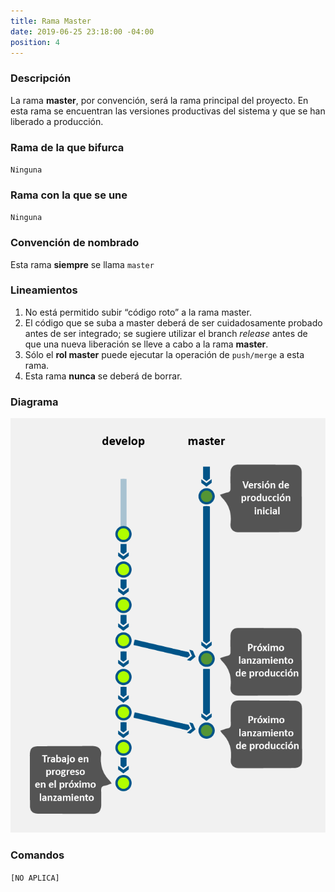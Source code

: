 ```yaml
---
title: Rama Master
date: 2019-06-25 23:18:00 -04:00
position: 4
---
```


### Descripción

La rama **master**, por convención, será la rama principal del proyecto. En esta rama se encuentran las versiones productivas del sistema y que se han liberado a producción.

### Rama de la que bifurca

`Ninguna`

### Rama con la que se une

`Ninguna`

### Convención de nombrado

Esta rama **siempre** se llama `master`

### Lineamientos

1. No está permitido subir “código roto” a la rama master.
2. El código que se suba a master deberá de ser cuidadosamente probado antes de ser integrado; se sugiere utilizar el branch _release_ antes de que una nueva liberación se lleve a cabo a la rama **master**.
3. Sólo el **rol master** puede ejecutar la operación de `push/merge` a esta rama.
4. Esta rama **nunca** se deberá de borrar.

### Diagrama

![](/assets/images/git/branch-develop.png)

### Comandos

`[NO APLICA]`
